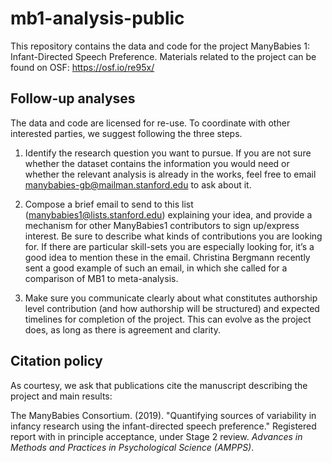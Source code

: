 # mb1-analysis-public

This repository contains the data and code for the project ManyBabies 1: Infant-Directed Speech Preference.
Materials related to the project can be found on OSF: https://osf.io/re95x/

## Follow-up analyses

The data and code are licensed for re-use. To coordinate with other interested parties, we suggest following the three steps.

1. Identify the research question you want to pursue. If you are not sure whether the dataset contains the information you would need or whether the relevant analysis is already in the works, feel free to email manybabies-gb@mailman.stanford.edu to ask about it.

2. Compose a brief email to send to this list (manybabies1@lists.stanford.edu) explaining your idea, and provide a mechanism for other ManyBabies1 contributors to sign up/express interest. Be sure to describe what kinds of contributions you are looking for. If there are particular skill-sets you are especially looking for, it’s a good idea to mention these in the email. Christina Bergmann recently sent a good example of such an email, in which she called for a comparison of MB1 to meta-analysis.

3. Make sure you communicate clearly about what constitutes authorship level contribution (and how authorship will be structured) and expected timelines for completion of the project. This can evolve as the project does, as long as there is agreement and clarity.

## Citation policy

As courtesy, we ask that publications cite the manuscript describing the project and main results:

The ManyBabies Consortium. (2019). "Quantifying sources of variability in infancy research using the infant-directed speech preference." Registered report with in principle acceptance, under Stage 2 review. *Advances in Methods and Practices in Psychological Science (AMPPS)*.
